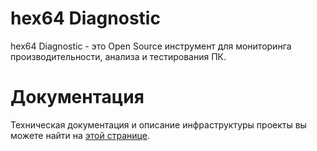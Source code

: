 # hex64 Diagnostic
hex64 Diagnostic - это Open Source инструмент для мониторинга производительности, анализа и тестирования ПК.

# Документация
Техническая документация и описание инфраструктуры проекты вы можете найти на [этой странице](./docs/index.md).
